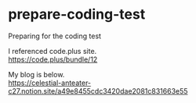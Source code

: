 # prepare-coding-test
Preparing for the coding test

I referenced code.plus site.  
https://code.plus/bundle/12

My blog is below.  
https://celestial-anteater-c27.notion.site/a49e8455cdc3420dae2081c831663e55
